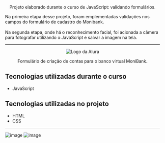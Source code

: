 <p align="center">Projeto elaborado durante o curso de JavaScript: validando formulários.</p>
Na primeira etapa desse projeto, foram emplementadas validações nos campos do formulário de cadastro do Monibank.<br>
<br>
Na segunda etapa, onde há o reconhecimento facial, foi acionada a câmera para fotografar utilizando o JavaScript e salvar a imagem na tela.





<hr>

<p align="center"> <img src="https://github.com/MonicaHillman/aluraplay-requisicoes/blob/main/img/logo.png" alt="Logo da Alura"> </p>
<p align="center">Formulário de criação de contas para o banco virtual MoniBank.</p>

## Tecnologias utilizadas durante o curso
* JavaScript

## Tecnologias utilizadas no projeto
* HTML
* CSS
<hr>


![image](https://github.com/user-attachments/assets/48c50cc7-e359-4881-92c2-ebc05a93e7de)
![image](https://github.com/user-attachments/assets/4ffee51b-8bdb-4cac-a90f-068cfb0e2fe7)


